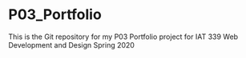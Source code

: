 # P03_Portfolio
This is the Git repository for my P03 Portfolio project for IAT 339 Web Development and Design Spring 2020
